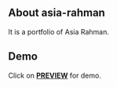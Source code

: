 ## About asia-rahman

It is a portfolio of Asia Rahman.

## Demo

Click on <a href="https://asiahub-10.github.io/asia-rahman/"><b>PREVIEW</b></a> for demo.

